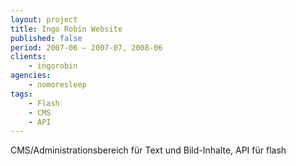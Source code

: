 ```yaml
---
layout: project
title: Ingo Robin Website
published: false
period: 2007-06 – 2007-07, 2008-06
clients:
    - ingorobin
agencies:
    - nomoresleep
tags:
    - Flash
    - CMS
    - API
---
```

CMS/Administrationsbereich für Text und Bild-Inhalte, API für flash
